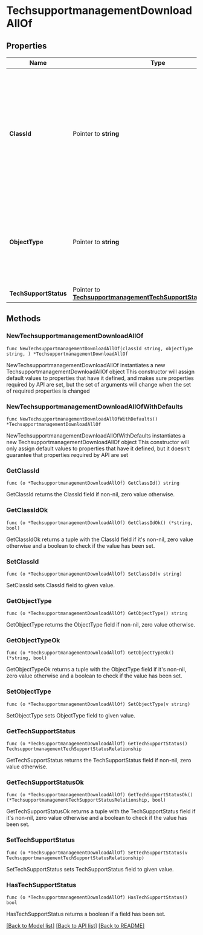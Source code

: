 # TechsupportmanagementDownloadAllOf

## Properties

Name | Type | Description | Notes
------------ | ------------- | ------------- | -------------
**ClassId** | Pointer to **string** | The fully-qualified name of the instantiated, concrete type. This property is used as a discriminator to identify the type of the payload when marshaling and unmarshaling data. | [default to "techsupportmanagement.Download"]
**ObjectType** | Pointer to **string** | The fully-qualified name of the instantiated, concrete type. The value should be the same as the &#39;ClassId&#39; property. | [default to "techsupportmanagement.Download"]
**TechSupportStatus** | Pointer to [**TechsupportmanagementTechSupportStatusRelationship**](techsupportmanagement.TechSupportStatus.Relationship.md) |  | [optional] 

## Methods

### NewTechsupportmanagementDownloadAllOf

`func NewTechsupportmanagementDownloadAllOf(classId string, objectType string, ) *TechsupportmanagementDownloadAllOf`

NewTechsupportmanagementDownloadAllOf instantiates a new TechsupportmanagementDownloadAllOf object
This constructor will assign default values to properties that have it defined,
and makes sure properties required by API are set, but the set of arguments
will change when the set of required properties is changed

### NewTechsupportmanagementDownloadAllOfWithDefaults

`func NewTechsupportmanagementDownloadAllOfWithDefaults() *TechsupportmanagementDownloadAllOf`

NewTechsupportmanagementDownloadAllOfWithDefaults instantiates a new TechsupportmanagementDownloadAllOf object
This constructor will only assign default values to properties that have it defined,
but it doesn't guarantee that properties required by API are set

### GetClassId

`func (o *TechsupportmanagementDownloadAllOf) GetClassId() string`

GetClassId returns the ClassId field if non-nil, zero value otherwise.

### GetClassIdOk

`func (o *TechsupportmanagementDownloadAllOf) GetClassIdOk() (*string, bool)`

GetClassIdOk returns a tuple with the ClassId field if it's non-nil, zero value otherwise
and a boolean to check if the value has been set.

### SetClassId

`func (o *TechsupportmanagementDownloadAllOf) SetClassId(v string)`

SetClassId sets ClassId field to given value.


### GetObjectType

`func (o *TechsupportmanagementDownloadAllOf) GetObjectType() string`

GetObjectType returns the ObjectType field if non-nil, zero value otherwise.

### GetObjectTypeOk

`func (o *TechsupportmanagementDownloadAllOf) GetObjectTypeOk() (*string, bool)`

GetObjectTypeOk returns a tuple with the ObjectType field if it's non-nil, zero value otherwise
and a boolean to check if the value has been set.

### SetObjectType

`func (o *TechsupportmanagementDownloadAllOf) SetObjectType(v string)`

SetObjectType sets ObjectType field to given value.


### GetTechSupportStatus

`func (o *TechsupportmanagementDownloadAllOf) GetTechSupportStatus() TechsupportmanagementTechSupportStatusRelationship`

GetTechSupportStatus returns the TechSupportStatus field if non-nil, zero value otherwise.

### GetTechSupportStatusOk

`func (o *TechsupportmanagementDownloadAllOf) GetTechSupportStatusOk() (*TechsupportmanagementTechSupportStatusRelationship, bool)`

GetTechSupportStatusOk returns a tuple with the TechSupportStatus field if it's non-nil, zero value otherwise
and a boolean to check if the value has been set.

### SetTechSupportStatus

`func (o *TechsupportmanagementDownloadAllOf) SetTechSupportStatus(v TechsupportmanagementTechSupportStatusRelationship)`

SetTechSupportStatus sets TechSupportStatus field to given value.

### HasTechSupportStatus

`func (o *TechsupportmanagementDownloadAllOf) HasTechSupportStatus() bool`

HasTechSupportStatus returns a boolean if a field has been set.


[[Back to Model list]](../README.md#documentation-for-models) [[Back to API list]](../README.md#documentation-for-api-endpoints) [[Back to README]](../README.md)


